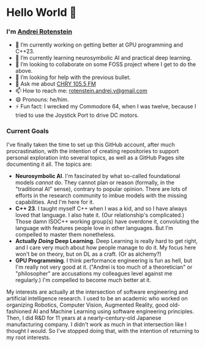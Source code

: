 # Hello World 👋

### I'm [Andrei Rotenstein](https://andreimr.github.io)
- 🔭 I’m currently working on getting better at GPU programming and C++23.
- 🌱 I’m currently learning neurosymbolic AI and practical deep learning. 
- 👯 I’m looking to collaborate on some FOSS project where I get to do the above.
- 🤔 I’m looking for help with the previous bullet.
- 💬 Ask me about [CHRY 105.5 FM](https://chry.fm)
- 📫 How to reach me: rotenstein.andrei.v@gmail.com
- 😄 Pronouns: he/him.
- ⚡ Fun fact: I wrecked my Commodore 64, when I was twelve, because I tried to use the Joystick Port to drive DC motors.

### Current Goals
I've finally taken the time to set up this GitHub account, after much procrastination, with the intention of creating repositories to support personal exploration into several topics, as well as a GitHub Pages site documenting it all. The topics are:
 - **Neurosymbolic AI**. I'm fascinated by what so-called foundational models _cannot_ do. They cannot plan or reason (formally, in the "traditional AI" sense), contrary to popular opinion. There are lots of efforts in the research community to imbue models with the missing capabilities. And I'm here for it.
 - **C++ 23**. I taught myself C++ when I was a kid, and so I have always loved that language. I also hate it. (Our relationship's complicated.) Those damn ISOC++ working group(s) have overdone it, convoluting the language with features people love in other languages. But I'm compelled to master them nonetheless.
 - **Actually _Doing_ Deep Learning**. Deep Learning is really hard to get right, and I care very much about how people manage to do it. My focus here won't be on theory, but on DL as a craft. (Or as alchemy?)
 - **GPU Programming**. I think performance engineering is fun as hell, but I'm really not very good at it. ("Andrei is too much of a theoretician" or "philosopher" are accusations my colleagues level against me regularly.) I'm compelled to become much better at it.

My interests are actually at the intersection of software engineering and artificial intelligence research. I used to be an academic who worked on organizing Robotics, Computer Vision, Augmented Reality, good old-fashioned AI and Machine Learning using software engineering principles. Then, I did R&D for 11 years at a nearly-century-old Japanese manufacturing company. I didn't work as much in that intersection like I thought I would. So I've stopped doing that, with the intention of returning to my root interests.

